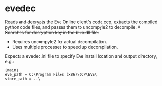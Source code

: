 evedec
======
Reads ~~and decrypts~~ the Eve Online client's code.ccp, extracts the compiled python code files, and passes them to uncompyle2 to decompile.
~~* Searches for decryption key in the blue.dll file.~~
* Requires uncompyle2 for actual decompilation.
* Uses multiple processes to speed up decompilation.

Expects a evedec.ini file to specify Eve install location and output directory, e.g.:
```
[main]
eve_path = C:\Program Files (x86)\CCP\EVE\
store_path = ..\
```

